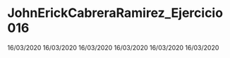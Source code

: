 # JohnErickCabreraRamirez_Ejercicio016
16/03/2020
16/03/2020
16/03/2020
16/03/2020
16/03/2020
16/03/2020
